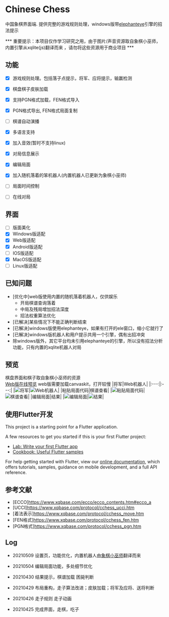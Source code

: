 # Chinese Chess

中国象棋界面端. 提供完整的游戏规则处理，windows版带[elephanteye](https://www.xqbase.com/league/elephanteye.htm)引擎的招法提示<br />

*** 重要提示：本项目仅作学习研究之用，由于图片/声音资源取自象棋小巫师，内置引擎从xqlite(js)翻译而来 ，请勿将这些资源用于商业项目 ***

## 功能

- [x] 游戏规则处理。包括落子点提示，将军、应将提示，输赢检测
- [x] 棋盘棋子皮肤加载
- [x] 支持PGN格式加载，FEN格式导入
- [x] PGN格式导出, FEN格式局面复制
- [ ] 棋谱自动演播
- [x] 多语言支持
- [x] 加入音效(暂时不支持linux)
- [x] 对局信息展示
- [x] 编辑局面
- [x] 加入随机落着的笨机器人(内置机器人已更新为象棋小巫师)
- [ ] 局面时间控制
- [ ] 在线对局


## 界面
- [ ] 版面美化
- [x] Windows版适配
- [x] Web版适配
- [x] Android版适配
- [ ] IOS版适配
- [x] MacOS版适配
- [ ] Linux版适配

## 已知问题

* [优化中]web版使用内置的随机落着机器人，仅供娱乐<br />
    * 开局棋谱查询落着
    * 中局及残局增加招法深度
    * 招法权重算法优化
* [已解决]某些情况下不能正确判断结束
* [已解决]windows版使用elephanteye，如果有打开的ele窗口，缩小它就行了
* [已解决]windows版机器人和用户提示共用一个引擎，偶有出招冲突
* 除windows版外，其它平台均未引用elephanteye的引擎，所以没有招法分析功能，只有内置的xqlite机器人对局


## 预览
棋盘界面和棋子取自象棋小巫师的资源<br />
[Web版在线预览](https://www.shirne.com/demo/chinesechess/) web版需要加载canvaskit，打开较慢
|将军|Web机器人|
|:---:|:---:|
|![将军](preview/01.jpg "将军")|![Web机器人](preview/02.jpg "Web机器人")|
|粘贴局面代码|棋谱查看|
|![粘贴局面代码](preview/03.jpg "粘贴局面代码")|![棋谱查看](preview/04.jpg "棋谱查看")|
|编辑局面|结果|
|![编辑局面](preview/05.jpg "编辑局面")|![结果](preview/06.jpg "结果")|


## 使用Flutter开发

This project is a starting point for a Flutter application.

A few resources to get you started if this is your first Flutter project:

- [Lab: Write your first Flutter app](https://flutter.dev/docs/get-started/codelab)
- [Cookbook: Useful Flutter samples](https://flutter.dev/docs/cookbook)

For help getting started with Flutter, view our
[online documentation](https://flutter.dev/docs), which offers tutorials,
samples, guidance on mobile development, and a full API reference.


## 参考文献
* [ECCO]https://www.xqbase.com/ecco/ecco_contents.htm#ecco_a
* [UCCI]https://www.xqbase.com/protocol/cchess_ucci.htm
* [着法表示]https://www.xqbase.com/protocol/cchess_move.htm
* [FEN格式]https://www.xqbase.com/protocol/cchess_fen.htm
* [PGN格式]https://www.xqbase.com/protocol/cchess_pgn.htm

## Log

* 20210509 设置页，功能优化，内置机器人由[象棋小巫师](https://github.com/xqbase/eleeye)翻译而来

* 20210504 编辑局面功能，多处细节优化

* 20210430 结果提示，棋谱加载 困毙判断

* 20210429 布局重构，走子算法改进；皮肤加载；将军及应将、送将判断

* 20210426 走子规则 走子动画
* 20210425 完成界面，走棋，吃子